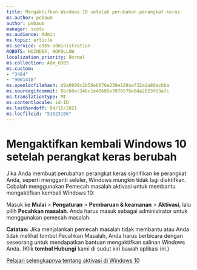 ```yaml
---
title: Mengaktifkan Windows 10 setelah perubahan perangkat keras
ms.author: pebaum
author: pebaum
manager: scotv
ms.audience: Admin
ms.topic: article
ms.service: o365-administration
ROBOTS: NOINDEX, NOFOLLOW
localization_priority: Normal
ms.collection: Adm_O365
ms.custom:
- "3484"
- "9001418"
ms.openlocfilehash: d9a0808c2b56e6676e239e129aaf32a1a80ecbba
ms.sourcegitcommit: 8bc60ec34bc1e40685e3976576e04a2623f63a7c
ms.translationtype: MT
ms.contentlocale: id-ID
ms.lasthandoff: 04/15/2021
ms.locfileid: "51823106"
---
```

# <a name="reactivating-windows-10-after-a-hardware-change"></a>Mengaktifkan kembali Windows 10 setelah perangkat keras berubah

Jika Anda membuat perubahan perangkat keras signifikan ke perangkat Anda, seperti mengganti seluler, Windows mungkin tidak lagi diaktifkan. Cobalah menggunakan Pemecah masalah aktivasi untuk membantu mengaktifkan kembali Windows 10:

Masuk ke **Mulai**  >  **Pengaturan**  >  **Pembaruan & keamanan**  >  **Aktivasi**, lalu pilih **Pecahkan masalah**. Anda harus masuk sebagai administrator untuk menggunakan pemecah masalah.

**Catatan:** Jika menjalankan pemecah masalah tidak membantu atau Anda  tidak melihat tombol Pecahkan Masalah, Anda harus berbicara dengan seseorang untuk mendapatkan bantuan mengaktifkan salinan Windows Anda. (Klik **tombol Hubungi** kami di sudut kiri bawah aplikasi ini.)

[Pelajari selengkapnya tentang aktivasi di Windows 10](https://support.microsoft.com/help/12440/windows-10-activate)

